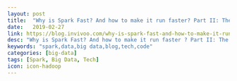 ```yaml
---
layout: post
title:  "Why is Spark Fast? And how to make it run faster? Part II: The Spark Magic"
date:   2019-02-27
link: https://blog.invivoo.com/why-is-spark-fast-and-how-to-make-it-run-faster-part-ii-the-spark-magic/
desc: "Why is Spark Fast? And how to make it run faster ? Part II: The Spark Magic"
keywords: "spark,data,big data,blog,tech,code"
categories: [big-data]
tags: [Spark, Big Data, Tech]
icon: icon-hadoop
---
```

